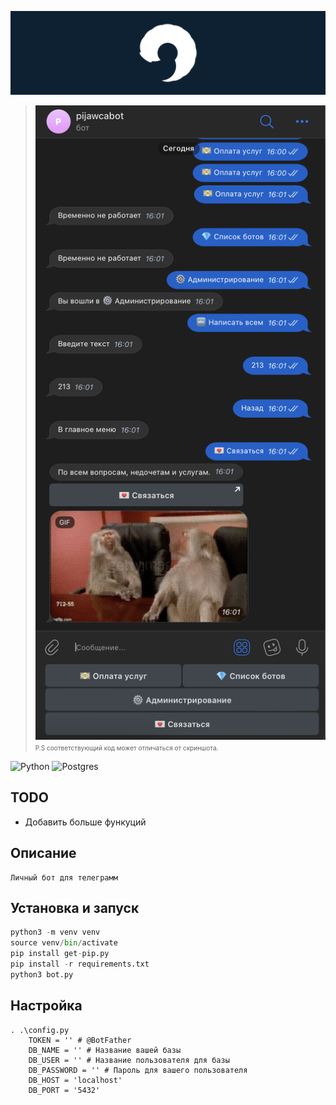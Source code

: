 ![logo](https://raw.githubusercontent.com/pijawca/pijawca/main/resources/logo.png)

>![preview](https://raw.githubusercontent.com/pijawca/pijawca/main/resources/Снимок%20экрана%202023-08-10%20в%2016.08.59.png) 
<font size="1"> P.S соответствующий код может отличаться от скриншота.</font>

![Python](https://img.shields.io/badge/python-3670A0?style=for-the-badge&logo=python&logoColor=ffdd54)
![Postgres](https://img.shields.io/badge/postgres-%23316192.svg?style=for-the-badge&logo=postgresql&logoColor=white)


## TODO

* Добавить больше функуций

## Описание

```
Личный бот для телеграмм
```

## Установка и запуск

```python
python3 -m venv venv
source venv/bin/activate
pip install get-pip.py
pip install -r requirements.txt
python3 bot.py
```

## **Настройка**

```
. .\config.py
    TOKEN = '' # @BotFather
    DB_NAME = '' # Название вашей базы
    DB_USER = '' # Название пользователя для базы
    DB_PASSWORD = '' # Пароль для вашего пользователя
    DB_HOST = 'localhost'
    DB_PORT = '5432'
```
